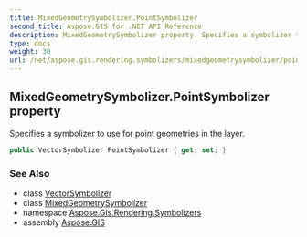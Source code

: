 ```yaml
---
title: MixedGeometrySymbolizer.PointSymbolizer
second_title: Aspose.GIS for .NET API Reference
description: MixedGeometrySymbolizer property. Specifies a symbolizer to use for point geometries in the layer.
type: docs
weight: 30
url: /net/aspose.gis.rendering.symbolizers/mixedgeometrysymbolizer/pointsymbolizer/
---
```

## MixedGeometrySymbolizer.PointSymbolizer property

Specifies a symbolizer to use for point geometries in the layer.

```csharp
public VectorSymbolizer PointSymbolizer { get; set; }
```

### See Also

* class [VectorSymbolizer](../../vectorsymbolizer/)
* class [MixedGeometrySymbolizer](../)
* namespace [Aspose.Gis.Rendering.Symbolizers](../../mixedgeometrysymbolizer/)
* assembly [Aspose.GIS](../../../)


